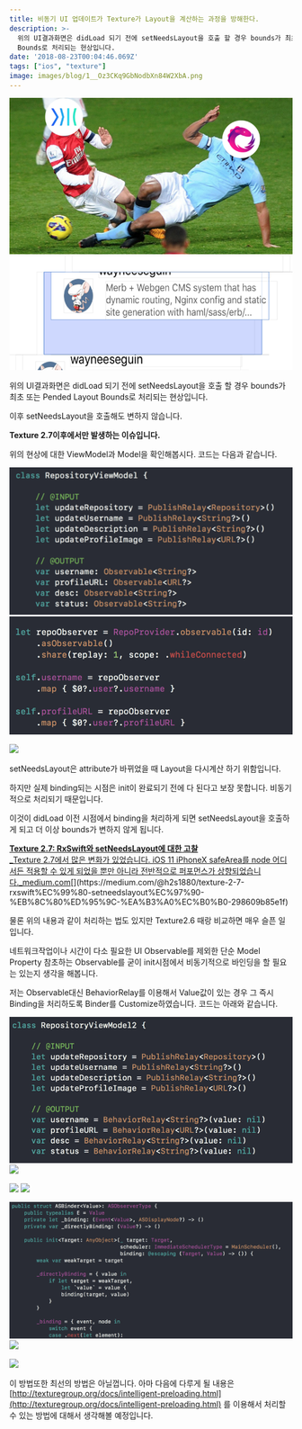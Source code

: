 ```yaml
---
title: 비동기 UI 업데이트가 Texture가 Layout을 계산하는 과정을 방해한다.
description: >-
  위의 UI결과화면은 didLoad 되기 전에 setNeedsLayout을 호출 할 경우 bounds가 최초 또는 Pended Layout
  Bounds로 처리되는 현상입니다.
date: '2018-08-23T00:04:46.069Z'
tags: ["ios", "texture"]
image: images/blog/1__Oz3CKq9GbNodbXn84W2XbA.png
---
```


![](/images/blog/1__Oz3CKq9GbNodbXn84W2XbA.png)
![](/images/blog/0__mQndCdgFuSWh4n__Q.png)

위의 UI결과화면은 didLoad 되기 전에 setNeedsLayout을 호출 할 경우 bounds가 최초 또는 Pended Layout Bounds로 처리되는 현상입니다.

이후 setNeedsLayout을 호출해도 변하지 않습니다.

**Texture 2.7이후에서만 발생하는 이슈입니다.**

위의 현상에 대한 ViewModel과 Model을 확인해봅시다. 코드는 다음과 같습니다.

![](/images/blog/1__sw9SSVDCa__A__hgQc2z43eA.png)
![](/images/blog/1__o10meKq5Guralv__CxU5FTg.png)

![](/images/blog/1__wISw4ic19m__LRYjGjQlN8g.png)

setNeedsLayout은 attribute가 바뀌었을 때 Layout을 다시계산 하기 위함입니다.

하지만 실제 binding되는 시점은 init이 완료되기 전에 다 된다고 보장 못합니다. 비동기적으로 처리되기 때문입니다.

이것이 didLoad 이전 시점에서 binding을 처리하게 되면 setNeedsLayout을 호출하게 되고 더 이상 bounds가 변하지 않게 됩니다.

[**Texture 2.7: RxSwift와 setNeedsLayout에 대한 고찰**  
_Texture 2.7에서 많은 변화가 있었습니다. iOS 11 iPhoneX safeArea를 node 어디서든 적용할 수 있게 되었을 뿐만 아니라 전반적으로 퍼포먼스가 상향되었습니다._medium.com](https://medium.com/@h2s1880/texture-2-7-rxswift%EC%99%80-setneedslayout%EC%97%90-%EB%8C%80%ED%95%9C-%EA%B3%A0%EC%B0%B0-298609b85e1f "https://medium.com/@h2s1880/texture-2-7-rxswift%EC%99%80-setneedslayout%EC%97%90-%EB%8C%80%ED%95%9C-%EA%B3%A0%EC%B0%B0-298609b85e1f")[](https://medium.com/@h2s1880/texture-2-7-rxswift%EC%99%80-setneedslayout%EC%97%90-%EB%8C%80%ED%95%9C-%EA%B3%A0%EC%B0%B0-298609b85e1f)

물론 위의 내용과 같이 처리하는 법도 있지만 Texture2.6 때랑 비교하면 매우 슬픈 일입니다.

네트워크작업이나 시간이 다소 필요한 UI Observable를 제외한 단순 Model Property 참초하는 Observable를 굳이 init시점에서 비동기적으로 바인딩을 할 필요는 있는지 생각을 해봅니다.

저는 Observable대신 BehaviorRelay를 이용해서 Value값이 있는 경우 그 즉시 Binding을 처리하도록 Binder를 Customize하였습니다. 코드는 아래와 같습니다.

![](/images/blog/1__PFZ7DxPwVJpEqtdd2bTF8Q.png)
![](/images/blog/1__wISw4ic19m__LRYjGjQlN8g.png)

![](/images/blog/1__ZnUL5w__ntk__Ax5iuu9ai1A.png)
![](/images/blog/1____cUbrkySLIte8U1CIiX7dA.png)

![](/images/blog/1__w6CQgov7azRoOC1Yvde7DQ.png)
![](/images/blog/1__OCsZwh1airQ2jgjD1ShFog.png)

![](/images/blog/1__VkEcQZGZ__bCB2d3x7x1I0w.png)

이 방법또한 최선의 방법은 아닐껍니다. 아마 다음에 다루게 될 내용은 [http://texturegroup.org/docs/intelligent-preloading.html](http://texturegroup.org/docs/intelligent-preloading.html) 를 이용해서 처리할 수 있는 방법에 대해서 생각해볼 예정입니다.